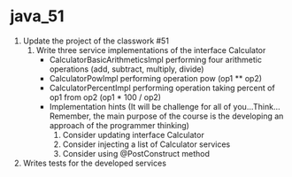 # java_51
1. Update the project of the classwork #51 
   1. Write three service implementations of the interface Calculator
      - CalculatorBasicArithmeticsImpl performing four arithmetic operations (add, subtract, multiply, divide)
      - CalculatorPowImpl performing operation pow  (op1 ** op2)
      - CalculatorPercentImpl performing operation taking percent of op1 from op2 (op1 * 100 / op2)
      - Implementation hints (It will be challenge for all of you…Think… Remember, the main purpose of the course is the developing an approach of the programmer thinking)
        1. Consider updating interface Calculator
        1. Consider injecting a list of Calculator services
        1. Consider using @PostConstruct method 
  1. Writes tests for the developed services
